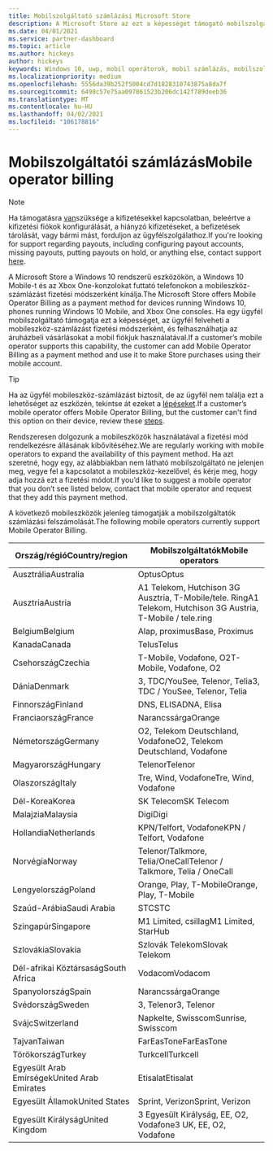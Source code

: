 ```yaml
---
title: Mobilszolgáltató számlázási Microsoft Store
description: A Microsoft Store az ezt a képességet támogató mobilszolgáltatók számára fizetési módszerként kínálja a mobilszolgáltató számlázási szolgáltatását.
ms.date: 04/01/2021
ms.service: partner-dashboard
ms.topic: article
ms.author: hickeys
author: hickeys
keywords: Windows 10, uwp, mobil operátorok, mobil számlázás, mobilszolgáltatók számlázása
ms.localizationpriority: medium
ms.openlocfilehash: 5556da39b252f5004cd7d1828310743875a8da7f
ms.sourcegitcommit: 6498c57e75aa097861523b206dc142f789deeb36
ms.translationtype: MT
ms.contentlocale: hu-HU
ms.lasthandoff: 04/02/2021
ms.locfileid: "106178816"
---
```

# <a name="mobile-operator-billing"></a><span data-ttu-id="24b75-104">Mobilszolgáltatói számlázás</span><span class="sxs-lookup"><span data-stu-id="24b75-104">Mobile operator billing</span></span>

> [!NOTE]
> <span data-ttu-id="24b75-105">Ha támogatásra [van](https://developer.microsoft.com/windows/support)szüksége a kifizetésekkel kapcsolatban, beleértve a kifizetési fiókok konfigurálását, a hiányzó kifizetéseket, a befizetések tárolását, vagy bármi mást, forduljon az ügyfélszolgálathoz.</span><span class="sxs-lookup"><span data-stu-id="24b75-105">If you're looking for support regarding payouts, including configuring payout accounts, missing payouts, putting payouts on hold, or anything else, contact support [here](https://developer.microsoft.com/windows/support).</span></span>

<span data-ttu-id="24b75-106">A Microsoft Store a Windows 10 rendszerű eszközökön, a Windows 10 Mobile-t és az Xbox One-konzolokat futtató telefonokon a mobileszköz-számlázást fizetési módszerként kínálja.</span><span class="sxs-lookup"><span data-stu-id="24b75-106">The Microsoft Store offers Mobile Operator Billing as a payment method for devices running Windows 10, phones running Windows 10 Mobile, and Xbox One consoles.</span></span> <span data-ttu-id="24b75-107">Ha egy ügyfél mobilszolgáltató támogatja ezt a képességet, az ügyfél felveheti a mobileszköz-számlázást fizetési módszerként, és felhasználhatja az áruházbeli vásárlásokat a mobil fiókjuk használatával.</span><span class="sxs-lookup"><span data-stu-id="24b75-107">If a customer’s mobile operator supports this capability, the customer can add Mobile Operator Billing as a payment method and use it to make Store purchases using their mobile account.</span></span>

> [!TIP]
>  <span data-ttu-id="24b75-108">Ha az ügyfél mobileszköz-számlázást biztosít, de az ügyfél nem találja ezt a lehetőséget az eszközén, tekintse át ezeket a [lépéseket](https://support.microsoft.com/instantanswers/b25d6dd6-fb8b-3710-1e13-4d30eb01b51f).</span><span class="sxs-lookup"><span data-stu-id="24b75-108">If a customer’s mobile operator offers Mobile Operator Billing, but the customer can't find this option on their device, review these [steps](https://support.microsoft.com/instantanswers/b25d6dd6-fb8b-3710-1e13-4d30eb01b51f).</span></span>

<span data-ttu-id="24b75-109">Rendszeresen dolgozunk a mobileszközök használatával a fizetési mód rendelkezésre állásának kibővítéséhez.</span><span class="sxs-lookup"><span data-stu-id="24b75-109">We are regularly working with mobile operators to expand the availability of this payment method.</span></span> <span data-ttu-id="24b75-110">Ha azt szeretné, hogy egy, az alábbiakban nem látható mobilszolgáltató ne jelenjen meg, vegye fel a kapcsolatot a mobileszköz-kezelővel, és kérje meg, hogy adja hozzá ezt a fizetési módot.</span><span class="sxs-lookup"><span data-stu-id="24b75-110">If you’d like to suggest a mobile operator that you don’t see listed below, contact that mobile operator and request that they add this payment method.</span></span>

<span data-ttu-id="24b75-111">A következő mobileszközök jelenleg támogatják a mobilszolgáltatók számlázási felszámolását.</span><span class="sxs-lookup"><span data-stu-id="24b75-111">The following mobile operators currently support Mobile Operator Billing.</span></span>

| <span data-ttu-id="24b75-112">Ország/régió</span><span class="sxs-lookup"><span data-stu-id="24b75-112">Country/region</span></span>       | <span data-ttu-id="24b75-113">Mobilszolgáltatók</span><span class="sxs-lookup"><span data-stu-id="24b75-113">Mobile operators</span></span>                                        |
|----------------------|---------------------------------------------------------|
| <span data-ttu-id="24b75-114">Ausztrália</span><span class="sxs-lookup"><span data-stu-id="24b75-114">Australia</span></span>            | <span data-ttu-id="24b75-115">Optus</span><span class="sxs-lookup"><span data-stu-id="24b75-115">Optus</span></span>                                                   |
| <span data-ttu-id="24b75-116">Ausztria</span><span class="sxs-lookup"><span data-stu-id="24b75-116">Austria</span></span>              | <span data-ttu-id="24b75-117">A1 Telekom, Hutchison 3G Ausztria, T-Mobile/tele. Ring</span><span class="sxs-lookup"><span data-stu-id="24b75-117">A1 Telekom, Hutchison 3G Austria, T-Mobile / tele.ring</span></span>  |
| <span data-ttu-id="24b75-118">Belgium</span><span class="sxs-lookup"><span data-stu-id="24b75-118">Belgium</span></span>              | <span data-ttu-id="24b75-119">Alap, proximus</span><span class="sxs-lookup"><span data-stu-id="24b75-119">Base, Proximus</span></span>                                          |
| <span data-ttu-id="24b75-120">Kanada</span><span class="sxs-lookup"><span data-stu-id="24b75-120">Canada</span></span>               | <span data-ttu-id="24b75-121">Telus</span><span class="sxs-lookup"><span data-stu-id="24b75-121">Telus</span></span>                                                   |
| <span data-ttu-id="24b75-122">Csehország</span><span class="sxs-lookup"><span data-stu-id="24b75-122">Czechia</span></span>              | <span data-ttu-id="24b75-123">T-Mobile, Vodafone, O2</span><span class="sxs-lookup"><span data-stu-id="24b75-123">T-Mobile, Vodafone, O2</span></span>                                  |
| <span data-ttu-id="24b75-124">Dánia</span><span class="sxs-lookup"><span data-stu-id="24b75-124">Denmark</span></span>              | <span data-ttu-id="24b75-125">3, TDC/YouSee, Telenor, Telia</span><span class="sxs-lookup"><span data-stu-id="24b75-125">3, TDC / YouSee, Telenor, Telia</span></span>                         |
| <span data-ttu-id="24b75-126">Finnország</span><span class="sxs-lookup"><span data-stu-id="24b75-126">Finland</span></span>              | <span data-ttu-id="24b75-127">DNS, ELISA</span><span class="sxs-lookup"><span data-stu-id="24b75-127">DNA, Elisa</span></span>                                              |
| <span data-ttu-id="24b75-128">Franciaország</span><span class="sxs-lookup"><span data-stu-id="24b75-128">France</span></span>               | <span data-ttu-id="24b75-129">Narancssárga</span><span class="sxs-lookup"><span data-stu-id="24b75-129">Orange</span></span>                                                  |
| <span data-ttu-id="24b75-130">Németország</span><span class="sxs-lookup"><span data-stu-id="24b75-130">Germany</span></span>              | <span data-ttu-id="24b75-131">O2, Telekom Deutschland, Vodafone</span><span class="sxs-lookup"><span data-stu-id="24b75-131">O2, Telekom Deutschland, Vodafone</span></span>                       |
| <span data-ttu-id="24b75-132">Magyarország</span><span class="sxs-lookup"><span data-stu-id="24b75-132">Hungary</span></span>              | <span data-ttu-id="24b75-133">Telenor</span><span class="sxs-lookup"><span data-stu-id="24b75-133">Telenor</span></span>                                                 |
| <span data-ttu-id="24b75-134">Olaszország</span><span class="sxs-lookup"><span data-stu-id="24b75-134">Italy</span></span>                | <span data-ttu-id="24b75-135">Tre, Wind, Vodafone</span><span class="sxs-lookup"><span data-stu-id="24b75-135">Tre, Wind, Vodafone</span></span>                                     |
| <span data-ttu-id="24b75-136">Dél-Korea</span><span class="sxs-lookup"><span data-stu-id="24b75-136">Korea</span></span>                | <span data-ttu-id="24b75-137">SK Telecom</span><span class="sxs-lookup"><span data-stu-id="24b75-137">SK Telecom</span></span>                                              |
| <span data-ttu-id="24b75-138">Malajzia</span><span class="sxs-lookup"><span data-stu-id="24b75-138">Malaysia</span></span>             | <span data-ttu-id="24b75-139">Digi</span><span class="sxs-lookup"><span data-stu-id="24b75-139">Digi</span></span>                                                    |
| <span data-ttu-id="24b75-140">Hollandia</span><span class="sxs-lookup"><span data-stu-id="24b75-140">Netherlands</span></span>          | <span data-ttu-id="24b75-141">KPN/Telfort, Vodafone</span><span class="sxs-lookup"><span data-stu-id="24b75-141">KPN / Telfort, Vodafone</span></span>                                 |
| <span data-ttu-id="24b75-142">Norvégia</span><span class="sxs-lookup"><span data-stu-id="24b75-142">Norway</span></span>               | <span data-ttu-id="24b75-143">Telenor/Talkmore, Telia/OneCall</span><span class="sxs-lookup"><span data-stu-id="24b75-143">Telenor / Talkmore, Telia / OneCall</span></span>                     |
| <span data-ttu-id="24b75-144">Lengyelország</span><span class="sxs-lookup"><span data-stu-id="24b75-144">Poland</span></span>               | <span data-ttu-id="24b75-145">Orange, Play, T-Mobile</span><span class="sxs-lookup"><span data-stu-id="24b75-145">Orange, Play, T-Mobile</span></span>                                  |
| <span data-ttu-id="24b75-146">Szaúd-Arábia</span><span class="sxs-lookup"><span data-stu-id="24b75-146">Saudi Arabia</span></span>         | <span data-ttu-id="24b75-147">STC</span><span class="sxs-lookup"><span data-stu-id="24b75-147">STC</span></span>                                                     |
| <span data-ttu-id="24b75-148">Szingapúr</span><span class="sxs-lookup"><span data-stu-id="24b75-148">Singapore</span></span>            | <span data-ttu-id="24b75-149">M1 Limited, csillag</span><span class="sxs-lookup"><span data-stu-id="24b75-149">M1 Limited, StarHub</span></span>                                     |
| <span data-ttu-id="24b75-150">Szlovákia</span><span class="sxs-lookup"><span data-stu-id="24b75-150">Slovakia</span></span>             | <span data-ttu-id="24b75-151">Szlovák Telekom</span><span class="sxs-lookup"><span data-stu-id="24b75-151">Slovak Telekom</span></span>                                          |
| <span data-ttu-id="24b75-152">Dél-afrikai Köztársaság</span><span class="sxs-lookup"><span data-stu-id="24b75-152">South Africa</span></span>         | <span data-ttu-id="24b75-153">Vodacom</span><span class="sxs-lookup"><span data-stu-id="24b75-153">Vodacom</span></span>                                                 |
| <span data-ttu-id="24b75-154">Spanyolország</span><span class="sxs-lookup"><span data-stu-id="24b75-154">Spain</span></span>                | <span data-ttu-id="24b75-155">Narancssárga</span><span class="sxs-lookup"><span data-stu-id="24b75-155">Orange</span></span>                                                  |
| <span data-ttu-id="24b75-156">Svédország</span><span class="sxs-lookup"><span data-stu-id="24b75-156">Sweden</span></span>               | <span data-ttu-id="24b75-157">3, Telenor</span><span class="sxs-lookup"><span data-stu-id="24b75-157">3, Telenor</span></span>                                              |
| <span data-ttu-id="24b75-158">Svájc</span><span class="sxs-lookup"><span data-stu-id="24b75-158">Switzerland</span></span>          | <span data-ttu-id="24b75-159">Napkelte, Swisscom</span><span class="sxs-lookup"><span data-stu-id="24b75-159">Sunrise, Swisscom</span></span>                                       |
| <span data-ttu-id="24b75-160">Tajvan</span><span class="sxs-lookup"><span data-stu-id="24b75-160">Taiwan</span></span>               | <span data-ttu-id="24b75-161">FarEasTone</span><span class="sxs-lookup"><span data-stu-id="24b75-161">FarEasTone</span></span>                                              |
| <span data-ttu-id="24b75-162">Törökország</span><span class="sxs-lookup"><span data-stu-id="24b75-162">Turkey</span></span>               | <span data-ttu-id="24b75-163">Turkcell</span><span class="sxs-lookup"><span data-stu-id="24b75-163">Turkcell</span></span>                                                |
| <span data-ttu-id="24b75-164">Egyesült Arab Emírségek</span><span class="sxs-lookup"><span data-stu-id="24b75-164">United Arab Emirates</span></span> | <span data-ttu-id="24b75-165">Etisalat</span><span class="sxs-lookup"><span data-stu-id="24b75-165">Etisalat</span></span>                                                |
| <span data-ttu-id="24b75-166">Egyesült Államok</span><span class="sxs-lookup"><span data-stu-id="24b75-166">United States</span></span>        | <span data-ttu-id="24b75-167">Sprint, Verizon</span><span class="sxs-lookup"><span data-stu-id="24b75-167">Sprint, Verizon</span></span>                                         |
| <span data-ttu-id="24b75-168">Egyesült Királyság</span><span class="sxs-lookup"><span data-stu-id="24b75-168">United Kingdom</span></span>       | <span data-ttu-id="24b75-169">3 Egyesült Királyság, EE, O2, Vodafone</span><span class="sxs-lookup"><span data-stu-id="24b75-169">3 UK, EE, O2, Vodafone</span></span>                                 |
